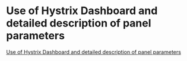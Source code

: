 # Use of Hystrix Dashboard and detailed description of panel parameters
[Use of Hystrix Dashboard and detailed description of panel parameters](https://aiwithcloud.com/2022/09/15/use_of_hystrix_dashboard_and_detailed_description_of_panel_parameters/)